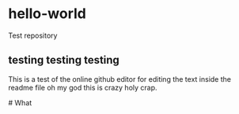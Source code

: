 # hello-world
Test repository

<h2>testing testing testing</h2>
<p>This is a test of the online github editor for editing the text inside the readme file oh my god this is crazy holy crap.</p>
# What
